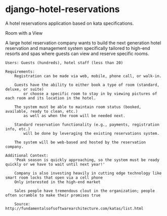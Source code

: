 # django-hotel-reservations
A hotel reservations application based on kata specifications.

Room with a View

A large hotel reservation company wants to build the next generation hotel reservation and management 
system specifically tailored to high-end resorts and spas where guests can view and reserve specific rooms.

    Users: Guests (hundreds), hotel staff (less than 20)
	
    Requirements:
        Registration can be made via web, mobile, phone call, or walk-in.
		
        Guests have the ability to either book a type of room (standard, deluxe, or suite) 
		    or choose a specific room to stay in by viewing pictures of each room and its location in the hotel.
		
        The system must be able to maintain room status (booked, available, ready to clean, etc.) 
		    as well as when the room will be needed next.
		
        Standard reservation functionality (e.g., payments, registration info, etc.) 
		    will be done by leveraging the existing reservations system.
		
        The system will be web-based and hosted by the reservation company.
		
    Additional Context:
        'Peak season is quickly approaching, so the system must be ready quickly or we have to wait until next year!'
        
        Company is also investing heavily in cutting edge technology like smart room locks that open via a cell phone
        Only interested in the high-end market
        
        Sales people have tremendous clout in the organization; people often scramble to make their promises true
        
        Source: http://fundamentalsofsoftwarearchitecture.com/katas/list.html